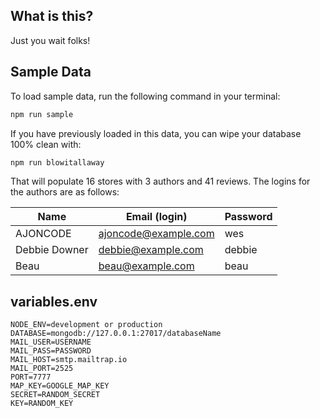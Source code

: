 ## What is this?

Just you wait folks!

## Sample Data

To load sample data, run the following command in your terminal:

```bash
npm run sample
```

If you have previously loaded in this data, you can wipe your database 100% clean with:

```bash
npm run blowitallaway
```

That will populate 16 stores with 3 authors and 41 reviews. The logins for the authors are as follows:

| Name          | Email (login)        | Password |
| ------------- | -------------------- | -------- |
| AJONCODE      | ajoncode@example.com | wes      |
| Debbie Downer | debbie@example.com   | debbie   |
| Beau          | beau@example.com     | beau     |

## variables.env
```
NODE_ENV=development or production
DATABASE=mongodb://127.0.0.1:27017/databaseName
MAIL_USER=USERNAME
MAIL_PASS=PASSWORD
MAIL_HOST=smtp.mailtrap.io
MAIL_PORT=2525
PORT=7777
MAP_KEY=GOOGLE_MAP_KEY
SECRET=RANDOM_SECRET
KEY=RANDOM_KEY
```